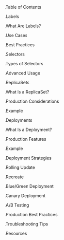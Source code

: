 .Table of Contents





.Labels





.What Are Labels?



.Use Cases



.Best Practices



.Selectors





.Types of Selectors



.Advanced Usage



.ReplicaSets





.What Is a ReplicaSet?



.Production Considerations



.Example



.Deployments





.What Is a Deployment?



.Production Features



.Example



.Deployment Strategies





.Rolling Update



.Recreate



.Blue/Green Deployment



.Canary Deployment



.A/B Testing



.Production Best Practices



.Troubleshooting Tips



.Resources



